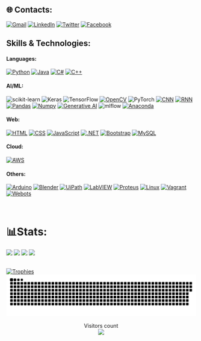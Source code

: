 ## 🌐 Contacts:
[![Gmail](https://img.shields.io/badge/%20-%20Mail-black?color=14171A&labelColor=ef5350&logo=gmail&logoColor=ffffff)](mailto:hame.mahadi@gmail.com?subject=From%20GitHub&body=Hi,%20there.%20Found%20you%20from%20GitHub.)
[![LinkedIn](https://img.shields.io/badge/LinkedIn-%230077B5.svg?logo=linkedin&logoColor=white)](https://linkedin.com/in/hossainalmahdi)
[![Twitter](https://img.shields.io/badge/Twitter-%231DA1F2.svg?logo=Twitter&logoColor=white)](https://twitter.com/hossainalmahdi)
[![Facebook](https://img.shields.io/badge/Facebook-%231877F2.svg?logo=Facebook&logoColor=white)](https://facebook.com/hossainalmahdii)
<br>
<!-- [![Kaggle](https://img.shields.io/badge/Kaggle-%2320BEFF.svg?logo=Kaggle&logoColor=white)](https://www.kaggle.com/hossainalmahdi)
[![LeetCode](https://img.shields.io/badge/LeetCode-%23FFA116.svg?logo=LeetCode&logoColor=white)](https://leetcode.com/hossainalmahdi) -->

## Skills & Technologies:
#### Languages:
[![Python](https://img.shields.io/badge/Python-3776AB?style=for-the-badge&logo=python&logoColor=white)]()
[![Java](https://img.shields.io/badge/Java-007396?style=for-the-badge&logo=java&logoColor=white)]()
[![C#](https://img.shields.io/badge/C%23-239120?style=for-the-badge&logo=c-sharp&logoColor=white)]()
[![C++](https://img.shields.io/badge/C++-00599C?style=for-the-badge&logo=c%2B%2B&logoColor=white)]()
#### AI/ML:
![scikit-learn](https://img.shields.io/badge/scikit--learn-%23F7931E.svg?style=for-the-badge&logo=scikit-learn&logoColor=white)
![Keras](https://img.shields.io/badge/Keras-%23D00000.svg?style=for-the-badge&logo=Keras&logoColor=white)
![TensorFlow](https://img.shields.io/badge/TensorFlow-%23FF6F00.svg?style=for-the-badge&logo=TensorFlow&logoColor=white)
[![OpenCV](https://img.shields.io/badge/OpenCV-5C3EE8?style=for-the-badge&logo=opencv&logoColor=white)]()
![PyTorch](https://img.shields.io/badge/PyTorch-%23EE4C2C.svg?style=for-the-badge&logo=PyTorch&logoColor=white)
[![CNN](https://img.shields.io/badge/CNN-FF6F00?style=for-the-badge&logoColor=white)]()
[![RNN](https://img.shields.io/badge/RNN-FF6F00?style=for-the-badge&logoColor=white)]()
[![Pandas](https://img.shields.io/badge/Pandas-150458?style=for-the-badge&logo=pandas&logoColor=white)]()
[![Numpy](https://img.shields.io/badge/Numpy-013243?style=for-the-badge&logo=numpy&logoColor=white)]()
[![Generative AI](https://img.shields.io/badge/Generative%20AI-FF6F00?style=for-the-badge&logoColor=white)]()
![mlflow](https://img.shields.io/badge/mlflow-%23d9ead3.svg?style=for-the-badge&logo=numpy&logoColor=blue)
[![Anaconda](https://img.shields.io/badge/Anaconda-44A833?style=for-the-badge&logo=anaconda&logoColor=white)]()
#### Web:
[![HTML](https://img.shields.io/badge/HTML-239120?style=for-the-badge&logo=html5&logoColor=white)]()
[![CSS](https://img.shields.io/badge/CSS-239120?style=for-the-badge&logo=css3&logoColor=white)]()
[![JavaScript](https://img.shields.io/badge/JavaScript-F7DF1E?style=for-the-badge&logo=javascript&logoColor=black)]()
[![.NET](https://img.shields.io/badge/.NET-512BD4?style=for-the-badge&logo=.net&logoColor=white)]()
[![Bootstrap](https://img.shields.io/badge/Bootstrap-563D7C?style=for-the-badge&logo=bootstrap&logoColor=white)]()
[![MySQL](https://img.shields.io/badge/MySQL-4479A1?style=for-the-badge&logo=mysql&logoColor=white)]()
#### Cloud:
[![AWS](https://img.shields.io/badge/AWS-232F3E?style=for-the-badge&logo=amazon-aws&logoColor=white)]()
#### Others:
[![Arduino](https://img.shields.io/badge/Arduino-00979D?style=for-the-badge&logo=arduino&logoColor=white)]()
[![Blender](https://img.shields.io/badge/Blender-F5792A?style=for-the-badge&logo=blender&logoColor=white)]()
[![UiPath](https://img.shields.io/badge/UiPath-005491?style=for-the-badge&logo=uipath&logoColor=white)]()
[![LabVIEW](https://img.shields.io/badge/LabVIEW-FFDB00?style=for-the-badge&logo=labview&logoColor=white)]()
[![Proteus](https://img.shields.io/badge/Proteus-00979D?style=for-the-badge&logoColor=white)]()
[![Linux](https://img.shields.io/badge/Linux-FCC624?style=for-the-badge&logo=linux&logoColor=black)]()
[![Vagrant](https://img.shields.io/badge/Vagrant-1563FF?style=for-the-badge&logo=vagrant&logoColor=white)]()
[![Webots](https://img.shields.io/badge/Webots-222222?style=for-the-badge&logoColor=white)]()
<br><br><br>

# 📊Stats:

<div>
  <img width="440px" src="https://github-readme-stats.vercel.app/api?username=hossainalmahdi&show_icons=true&theme=dark">
  <img width="385px" src="https://github-readme-stats.anuraghazra1.vercel.app/api/top-langs/?username=hossainalmahdi&layout=compact&theme=onedark" />
  <img width="440px" src="https://github-readme-activity-graph.vercel.app/graph?username=hossainalmahdi&theme=github">
  <img width="385px" src="https://github-readme-streak-stats.herokuapp.com/?user=hossainalmahdi&theme=dark" />
</div>

<br>

[![Trophies](https://github-profile-trophy.vercel.app/?username=hossainalmahdi&theme=onedark&row=1)](https://github.com/ryo-ma/github-profile-trophy)
![Snake animation](https://raw.githubusercontent.com/hossainalmahdi/hossainalmahdi/output/github-contribution-grid-snake-dark.svg)
<p align="center"> 
  Visitors count<br>
  <img src="https://profile-counter.glitch.me/hossainalmahdi/count.svg" />
</p>
</div>
